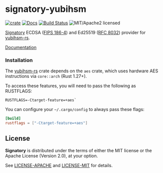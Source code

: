 # signatory-yubihsm

[![crate][crate-image]][crate-link]
[![Docs][docs-image]][docs-link]
[![Build Status][build-image]][build-link]
![MIT/Apache2 licensed][license-image]

[crate-image]: https://img.shields.io/crates/v/signatory-yubihsm.svg
[crate-link]: https://crates.io/crates/signatory-yubihsm
[docs-image]: https://docs.rs/signatory-yubihsm/badge.svg
[docs-link]: https://docs.rs/signatory-yubihsm/
[build-image]: https://circleci.com/gh/tendermint/signatory.svg?style=shield
[build-link]: https://circleci.com/gh/tendermint/signatory
[license-image]: https://img.shields.io/badge/license-MIT/Apache2.0-blue.svg

[Signatory] ECDSA ([FIPS 186-4]) and Ed25519 ([RFC 8032]) provider for [yubihsm-rs].

[Documentation](https://docs.rs/signatory-yubihsm/)

[Signatory]: https://github.com/tendermint/signatory
[FIPS 186-4]: https://csrc.nist.gov/publications/detail/fips/186/4/final
[RFC 8032]: https://tools.ietf.org/html/rfc8032
[yubihsm-rs]: https://github.com/tendermint/yubihsm-rs

### Installation

The [yubihsm-rs] crate depends on the `aes` crate, which uses hardware AES
instructions via `core::arch` (Rust 1.27+).

To access these features, you will need to pass the following as RUSTFLAGS:

```
RUSTFLAGS=-Ctarget-feature=+aes`
```

You can configure your `~/.cargo/config` to always pass these flags:

```toml
[build]
rustflags = ["-Ctarget-feature=+aes"]
```

## License

**Signatory** is distributed under the terms of either the MIT license or the
Apache License (Version 2.0), at your option.

See [LICENSE-APACHE](LICENSE-APACHE) and [LICENSE-MIT](LICENSE-MIT) for details.
